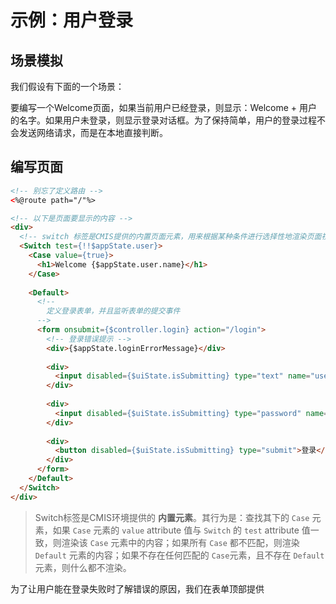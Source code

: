 # 示例：用户登录


## 场景模拟

我们假设有下面的一个场景：

要编写一个Welcome页面，如果当前用户已经登录，则显示：Welcome + 用户的名字。如果用户未登录，则显示登录对话框。为了保持简单，用户的登录过程不会发送网络请求，而是在本地直接判断。


## 编写页面

```html
<!-- 别忘了定义路由 -->
<%@route path="/"%>

<!-- 以下是页面要显示的内容 -->
<div>
  <!-- switch 标签是CMIS提供的内置页面元素，用来根据某种条件进行选择性地渲染页面视图 -->
  <Switch test={!!$appState.user}>
    <Case value={true}>
      <h1>Welcome {$appState.user.name}</h1>
    </Case>
    
    <Default>  
      <!--
        定义登录表单，并且监听表单的提交事件
      -->
      <form onsubmit={$controller.login} action="/login">
        <!-- 登录错误提示 -->
        <div>{$appState.loginErrorMessage}</div>
        
        <div>
          <input disabled={$uiState.isSubmitting} type="text" name="username"/>
        </div>
        
        <div>
          <input disabled={$uiState.isSubmitting} type="password" name="password"/>
        </div>
        
        <div>
          <button disabled={$uiState.isSubmitting} type="submit">登录</button>
        </div>
      </form>
    </Default>
  </Switch>
</div>
```

> Switch标签是CMIS环境提供的 **内置元素**。其行为是：查找其下的 ```Case``` 元素，如果 ```Case``` 元素的 ```value``` attribute 值与 ```Switch``` 的 ```test``` attribute 值一致，则渲染该 ```Case``` 元素中的内容；如果所有 ```Case``` 都不匹配，则渲染 ```Default``` 元素的内容；如果不存在任何匹配的 ```Case```元素，且不存在 ```Default``` 元素，则什么都不渲染。

为了让用户能在登录失败时了解错误的原因，我们在表单顶部提供